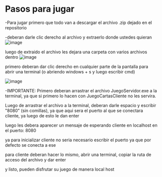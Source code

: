 # Pasos para jugar
-Para jugar primero que todo van a descargar el archivo .zip dejado en el repositorio

-deberan darle clic derecho al archivo y extraerlo donde ustedes quieran 
![image](https://github.com/user-attachments/assets/dd757d83-f3a6-4ea4-a678-04a89359dcaa)

luego de extraido el archivo les dejara una carpeta con varios archivos dentro
![image](https://github.com/user-attachments/assets/7f4db0c0-f146-4bca-b95f-b01702de1c59)

primero deberan dar clic derecho en cualquier parte de la pantalla para abrir una terminal (o abriendo windows + s y luego escribir cmd)

![image](https://github.com/user-attachments/assets/c5f85588-c556-4e89-adc5-84ce5e4c231b)

-IMPORTANTE: Primero deberan arrastrar el archivo JuegoServidor.exe a la terminal, ya que si primero lo hacen con JuegoCartasCliente no les servira.

Luego de arrastrar el archivo a la terminal, deberan darle espacio y escribir "8080" (sin comillas), ya que aqui sera el puerto al que se conectara cliente, ya luego de esto le dan enter

luego les debera aparecer un mensaje de esperando cliente en localhost en el puerto: 8080

ya para inicializar cliente no seria necesario escribir el puerto ya que por defecto se conecta a ese

para cliente deberan hacer lo mismo, abrir una terminal, copiar la ruta de acceso del archivo y dar enter

y listo, pueden disfrutar su juego de manera local host 
